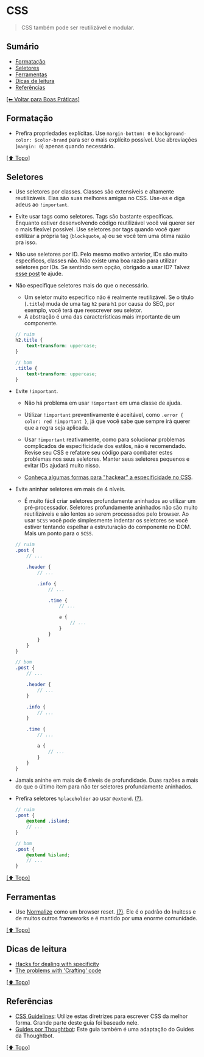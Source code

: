 # CSS

> CSS também pode ser reutilizável e modular.

## Sumário

- [Formatação](#formata%C3%A7%C3%A3o)
- [Seletores](#seletores)
- [Ferramentas](#ferramentas)
- [Dicas de leitura](#dicas-de-leitura)
- [Referências](#refer%C3%AAncias)

[[⬅ Voltar para Boas Práticas]](../boas-praticas)

## Formatação

- Prefira propriedades explícitas. Use `margin-bottom: 0` e `background-color: $color-brand` para ser o mais explícito possível. Use abreviações (`margin: 0`) apenas quando necessário.

[[⬆ Topo]](#sum%C3%A1rio)

## Seletores

- Use seletores por classes. Classes são extensíveis e altamente reutilizáveis. Elas são suas melhores amigas no CSS. Use-as e diga adeus ao `!important`.

- Evite usar tags como seletores. Tags são bastante específicas. Enquanto estiver desenvolvendo código reutilizável você vai querer ser o mais flexível possível. Use seletores por tags quando você quer estilizar a própria tag (`blockquote`, `a`) ou se você tem uma ótima razão pra isso.

- Não use seletores por ID. Pelo mesmo motivo anterior, IDs são muito específicos, classes não. Não existe uma boa razão para utilizar seletores por IDs. Se sentindo sem opção, obrigado a usar ID? Talvez [esse post](http://csswizardry.com/2014/07/hacks-for-dealing-with-specificity/) te ajude.

- Não especifique seletores mais do que o necessário.
    - Um seletor muito específico não é realmente reutilizável. Se o título (`.title`) muda de uma tag `h2` para `h1` por causa do SEO, por exemplo, você terá que reescrever seu seletor.
    - A abstração é uma das características mais importante de um componente.

    ```scss
    // ruim
    h2.title {
        text-transform: uppercase;
    }

    // bom
    .title {
        text-transform: uppercase;
    }
    ```

- Evite `!important`.
    - Não há problema em usar `!important` em uma classe de ajuda.

    - Utilizar `!important` preventivamente é aceitável, como `.error { color: red !important }`, já que você sabe que sempre irá querer que a regra seja aplicada.

    - Usar `!important` reativamente, como para solucionar problemas complicados de especificidade dos estilos, não é recomendado. Revise seu CSS e refatore seu código para combater estes problemas nos seus seletores. Manter seus seletores pequenos e evitar IDs ajudará muito nisso.

    - [Conheça algumas formas para "hackear" a especificidade no CSS](http://csswizardry.com/2014/07/hacks-for-dealing-with-specificity/).

- Evite aninhar seletores em mais de 4 níveis.
    - É muito fácil criar seletores profundamente aninhados ao utilizar um pré-processador. Seletores profundamente aninhados não são muito reutilizáveis e são lentos ao serem processados pelo browser. Ao usar `SCSS` você pode simplesmente indentar os seletores se você estiver tentando espelhar a estruturação do componente no DOM. Mais um ponto para o `SCSS`.

    ```scss
    // ruim
    .post {
        // ...

        .header {
            // ...

            .info {
                // ...

                .time {
                    // ...

                    a {
                        // ...
                    }
                }
            }
        }
    }

    // bom
    .post {
        // ...

        .header {
            // ...
        }

        .info {
            // ...
        }

        .time {
            // ...

            a {
                // ...
            }
        }
    }
    ```

- Jamais aninhe em mais de 6 níveis de profundidade. Duas razões a mais do que o último item para não ter seletores profundamente aninhados.

- Prefira seletores `%placeholder` ao usar `@extend`. [(?)](http://csswizardry.com/2014/01/extending-silent-classes-in-sass/).

    ```scss
    // ruim
    .post {
        @extend .island;
        // ...
    }

    // bom
    .post {
        @extend %island;
        // ...
    }
    ```

[[⬆ Topo]](#sum%C3%A1rio)

## Ferramentas

- Use [Normalize](http://necolas.github.io/normalize.css/) como um browser reset. [(?)](http://nicolasgallagher.com/about-normalize-css/). Ele é o padrão do Inuitcss e de muitos outros frameworks e é mantido por uma enorme comunidade.

[[⬆ Topo]](#sum%C3%A1rio)

## Dicas de leitura

- [Hacks for dealing with specificity](http://csswizardry.com/2014/07/hacks-for-dealing-with-specificity/)
- [The problems with 'Crafting' code](http://csswizardry.com/2013/11/the-problems-with-crafting-code/)

[[⬆ Topo]](#sum%C3%A1rio)

## Referências

- [CSS Guidelines](https://github.com/csswizardry/CSS-Guidelines): Utilize estas diretrizes para escrever CSS da melhor forma. Grande parte deste guia foi baseado nele.
- [Guides por Thoughtbot](https://github.com/thoughtbot/guides/tree/master/style): Este guia também é uma adaptação do Guides da Thoughtbot.

[[⬆ Topo]](#sum%C3%A1rio)
